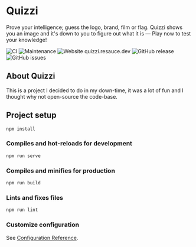 # Quizzi

Prove your intelligence; guess the logo, brand, film or flag. Quizzi shows you an image and it's down to you to figure out what it is — Play now to test your knowledge!

![CI](https://github.com/shealavington/quizzi/workflows/CI/badge.svg)
![Maintenance](https://img.shields.io/badge/maintained%3F-yes-green.svg)
![Website quizzi.resauce.dev](https://img.shields.io/website-up-down-green-red/http/quizzi.resauce.dev.svg)
![GitHub release](https://img.shields.io/github/release/shealavington/quizzi.svg)
![GitHub issues](https://img.shields.io/github/issues/shealavington/quizzi.svg)

## About Quizzi

This is a project I decided to do in my down-time, it was a lot of fun and I thought why not open-source the code-base.

## Project setup
```
npm install
```

### Compiles and hot-reloads for development
```
npm run serve
```

### Compiles and minifies for production
```
npm run build
```

### Lints and fixes files
```
npm run lint
```

### Customize configuration
See [Configuration Reference](https://cli.vuejs.org/config/).

